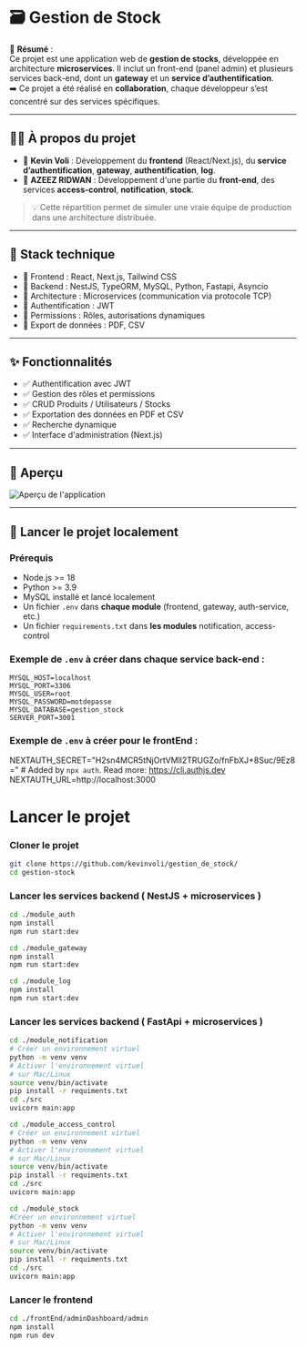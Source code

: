 # 🗃️ Gestion de Stock

📌 **Résumé** :  
Ce projet est une application web de **gestion de stocks**, développée en architecture **microservices**. Il inclut un front-end (panel admin) et plusieurs services back-end, dont un **gateway** et un **service d’authentification**.  
➡️ Ce projet a été réalisé en **collaboration**, chaque développeur s’est concentré sur des services spécifiques.

---

## 🙋‍♂️ À propos du projet

- 👤 **Kevin Voli** : Développement du **frontend** (React/Next.js), du **service d’authentification**, **gateway**, **authentification**, **log**.
- 👥 **AZEEZ RIDWAN** : Développement d'une partie du **front-end**, des services **access-control**, **notification**, **stock**.

> 💡 Cette répartition permet de simuler une vraie équipe de production dans une architecture distribuée.

---

## 🔧 Stack technique

- 🔹 Frontend : React, Next.js, Tailwind CSS
- 🔹 Backend : NestJS, TypeORM, MySQL, Python, Fastapi, Asyncio
- 🔹 Architecture : Microservices (communication via protocole TCP)
- 🔹 Authentification : JWT
- 🔹 Permissions : Rôles, autorisations dynamiques
- 🔹 Export de données : PDF, CSV

---

## ✨ Fonctionnalités

- ✅ Authentification avec JWT
- ✅ Gestion des rôles et permissions
- ✅ CRUD Produits / Utilisateurs / Stocks
- ✅ Exportation des données en PDF et CSV
- ✅ Recherche dynamique
- ✅ Interface d'administration (Next.js)

---

## 📸 Aperçu

![Aperçu de l'application](https://via.placeholder.com/800x400.png?text=Screenshot+disponible+bientôt)

---

## 🚀 Lancer le projet localement

### Prérequis

- Node.js >= 18
- Python >= 3.9
- MySQL installé et lancé localement
- Un fichier `.env` dans **chaque module** (frontend, gateway, auth-service, etc.)
- Un fichier `requirements.txt` dans **les modules** notification, access-control

### Exemple de `.env` à créer dans chaque service back-end :

```env
MYSQL_HOST=localhost
MYSQL_PORT=3306
MYSQL_USER=root
MYSQL_PASSWORD=motdepasse
MYSQL_DATABASE=gestion_stock
SERVER_PORT=3001 
```


### Exemple de `.env` à créer pour le frontEnd :

NEXTAUTH_SECRET="H2sn4MCR5tNjOrtVMll2TRUGZo/fnFbXJ+8Suc/9Ez8=" # Added by `npx auth`. Read more: https://cli.authjs.dev
NEXTAUTH_URL=http://localhost:3000 

# Lancer le projet

### Cloner le projet
```bash
git clone https://github.com/kevinvoli/gestion_de_stock/
cd gestion-stock
```

### Lancer les services backend ( NestJS + microservices )
```bash
cd ./module_auth
npm install
npm run start:dev
```

```bash
cd ./module_gateway
npm install
npm run start:dev
```

```bash
cd ./module_log
npm install
npm run start:dev
```

### Lancer les services backend ( FastApi + microservices )
```bash
cd ./module_notification
# Créer un environnement virtuel
python -m venv venv
# Activer l'environnement virtuel
# sur Mac/Linux
source venv/bin/activate
pip install -r requiments.txt
cd ./src
uvicorn main:app
```

```bash
cd ./module_access_control
# Créer un environnement virtuel
python -m venv venv
# Activer l'environnement virtuel
# sur Mac/Linux
source venv/bin/activate
pip install -r requiments.txt
cd ./src
uvicorn main:app
```

```bash
cd ./module_stock
#Créer un environnement virtuel 
python -m venv venv
# Activer l'environnement virtuel
# sur Mac/Linux
source venv/bin/activate
pip install -r requiments.txt
cd ./src
uvicorn main:app
```


### Lancer le frontend
```bash
cd ./frontEnd/adminDashboard/admin
npm install
npm run dev
```